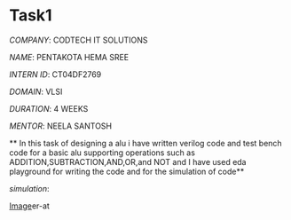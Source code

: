 # Task1

*COMPANY*: CODTECH IT SOLUTIONS

*NAME*: PENTAKOTA HEMA SREE

*INTERN ID*: CT04DF2769

*DOMAIN*: VLSI

*DURATION*: 4 WEEKS

*MENTOR*: NEELA SANTOSH

** In this task of designing a alu i have written verilog code and test bench code for a basic alu supporting operations such as ADDITION,SUBTRACTION,AND,OR,and NOT and I have used eda playground for writing the code and for the simulation of code**

*simulation*:

[Image](https://github.com/ustachments/assets/3fa3fbf4-7d66-4b68-a7cb-4f8f9cbf8e17)er-at
